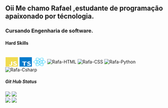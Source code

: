  ## Oii Me chamo Rafael ,estudante de programação apaixonado por técnologia.
 ### Cursando Engenharia de software.
 


 #### Hard Skills

<div style="display: inline_block"><br>

 
  <img align="center" alt="Rafa-Js" height="30" width="40" src="https://raw.githubusercontent.com/devicons/devicon/master/icons/javascript/javascript-plain.svg">
  <img align="center" alt="Rafa-Ts" height="30" width="40" src="https://raw.githubusercontent.com/devicons/devicon/master/icons/typescript/typescript-plain.svg">
  <img align="center" alt="Rafa-React" height="30" width="40" src="https://raw.githubusercontent.com/devicons/devicon/master/icons/react/react-original.svg">
  <img align="center" alt="Rafa-HTML" height="30" width="40" src="https://cdn.jsdelivr.net/gh/devicons/devicon/icons/html5/html5-plain.svg" />   
  <img align="center" alt="Rafa-CSS" height="30" width="40" src="https://cdn.jsdelivr.net/gh/devicons/devicon/icons/css3/css3-plain.svg" />        
  <img align="center" alt="Rafa-Python" height="30" width="40" src="https://cdn.jsdelivr.net/gh/devicons/devicon/icons/python/python-original.svg" />        
  <img align="center" alt="Rafa-Csharp" height="30" width="40" src="https://cdn.jsdelivr.net/gh/devicons/devicon/icons/java/java-original-wordmark.svg" />          
</div>  

##### Git Hub Status
  
<div>
<img height="180em"  src="https://github-readme-stats.vercel.app/api?username=RafinhaPereira&show_icons=true&theme=darcula"/>
<img height="180em"  src="https://github-readme-stats.vercel.app/api/top-langs/?username=RafinhaPereira&layout=compact"/>

</div>

<div> 
  <a href="https://www.instagram.com/rafa.pereirax/" target="_blank"><img src="https://img.shields.io/badge/-Instagram-%23E4405F?style=for-the-badge&logo=instagram&logoColor=white" target="_blank"></a>
  <a href="https://www.linkedin.com/in/rafael-pereira-5a088b83/" target="_blank"><img src="https://img.shields.io/badge/-LinkedIn-%230077B5?style=for-the-badge&logo=linkedin&logoColor=white" target="_blank"</a>   
</div>
